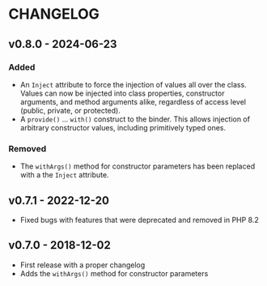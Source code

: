# CHANGELOG

## v0.8.0 - 2024-06-23
### Added
- An `Inject` attribute to force the injection of values all over the class. Values can now be injected into class properties, constructor arguments, and method arguments alike, regardless of access level (public, private, or protected).
- A `provide()` ... `with()` construct to the binder. This allows injection of arbitrary constructor values, including primitively typed ones.

### Removed
- The `withArgs()` method for constructor parameters has been replaced with a the `Inject` attribute.

## v0.7.1 - 2022-12-20
- Fixed bugs with features that were deprecated and removed in PHP 8.2

## v0.7.0 - 2018-12-02
- First release with a proper changelog
- Adds the `withArgs()` method for constructor parameters
